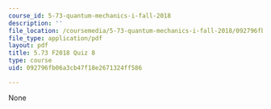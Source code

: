 ```yaml
---
course_id: 5-73-quantum-mechanics-i-fall-2018
description: ''
file_location: /coursemedia/5-73-quantum-mechanics-i-fall-2018/092796fb06a3cb47f18e2671324ff586_MIT5_73F18_quiz8.pdf
file_type: application/pdf
layout: pdf
title: 5.73 F2018 Quiz 8
type: course
uid: 092796fb06a3cb47f18e2671324ff586

---
```

None